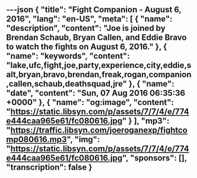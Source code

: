 ---json
{
  "title": "Fight Companion - August 6, 2016",
  "lang": "en-US",
  "meta": [
    {
      "name": "description",
      "content": "Joe is joined by Brendan Schaub, Bryan Callen, and Eddie Bravo to watch the fights on August 6, 2016."
    },
    {
      "name": "keywords",
      "content": "lake,ufc,fight,joe,party,experience,city,eddie,salt,bryan,bravo,brendan,freak,rogan,companion,callen,schaub,deathsquad,jre"
    },
    {
      "name": "date",
      "content": "Sun, 07 Aug 2016 06:35:36 +0000"
    },
    {
      "name": "og:image",
      "content": "https://static.libsyn.com/p/assets/7/7/4/e/774e444caa965e61/fc080616.jpg"
    }
  ],
  "mp3": "https://traffic.libsyn.com/joeroganexp/fightcomp080616.mp3",
  "img": "https://static.libsyn.com/p/assets/7/7/4/e/774e444caa965e61/fc080616.jpg",
  "sponsors": [],
  "transcription": false
}
---
<episode-header />

<timemark seconds="0" />

<transcribe-call-to-action />

<episode-footer />